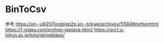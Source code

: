 # BinToCsv
参考
https://xn--u9j207iixgbigp2p.xn--tckwe/archives/11584#pythonhtml
https://1-notes.com/python-replace-html/
https://gci.t.u-tokyo.ac.jp/tutorial/webapp/
